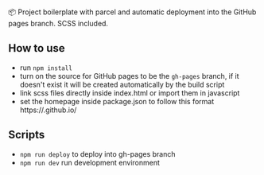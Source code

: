 📦 Project boilerplate with parcel and automatic deployment into the GitHub pages branch.
SCSS included.

## How to use
- run `npm install`
- turn on the source for GitHub pages to be the `gh-pages` branch, if it doesn't exist it will be created automatically by the build script
- link scss files directly inside index.html or import them in javascript 
- set the homepage inside package.json to follow this format https://<your gh username>.github.io/<your repo name>
  
## Scripts
- `npm run deploy` to deploy into gh-pages branch
- `npm run dev` run development environment

